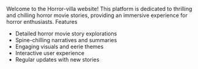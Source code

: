 Welcome to the Horror-villa  website! This platform is dedicated to thrilling and chilling horror movie stories, providing an immersive experience for horror enthusiasts.
 Features
- Detailed horror movie story explorations
- Spine-chilling narratives and summaries
- Engaging visuals and eerie themes
- Interactive user experience
- Regular updates with new stories
